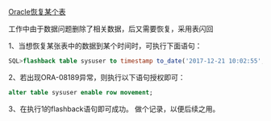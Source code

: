 [Oracle恢复某个表](https://blog.csdn.net/joyksk/article/details/78866018)

工作中由于数据问题删除了相关数据，后又需要恢复，采用表闪回

1、当想恢复某张表中的数据到某个时间时，可执行下面语句：
```sql
SQL>flashback table sysuser to timestamp to_date('2017-12-21 10:02:55','YYYY-MM-DD HH24:MI:SS');
```
2、若出现ORA-08189异常，则执行以下语句授权即可：
```sql
alter table sysuser enable row movement;
```
3、在执行1的flashback语句即可成功。
做个记录，以便后续之用。



                                                                                                                                                                                                                                                                                                                                                                                                   
